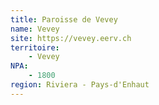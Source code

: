 ```yaml
---
title: Paroisse de Vevey
name: Vevey
site: https://vevey.eerv.ch
territoire:
    - Vevey
NPA:
    - 1800
region: Riviera - Pays-d'Enhaut
---
```


